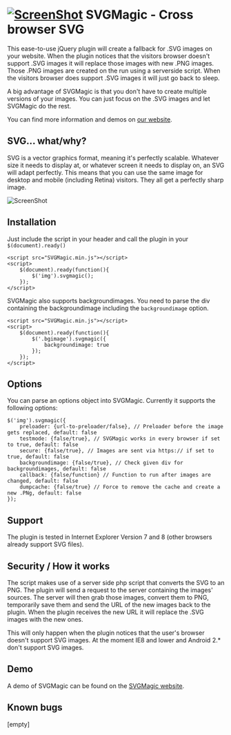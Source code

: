 [![ScreenShot](http://svgmagic.bitlabs.nl/svgmagic_tweakers.png)](http://svgmagic.bitlabs.nl)
SVGMagic - Cross browser SVG
========
This ease-to-use jQuery plugin will create a fallback for .SVG images on your website. When the plugin notices that the visitors browser doesn't support .SVG images it will replace those images with new .PNG images. Those .PNG images are created on the run using a serverside script. When the visitors browser does support .SVG images it will just go back to sleep.

A big advantage of SVGMagic is that you don't have to create multiple versions of your images. You can just focus on the .SVG images and let SVGMagic do the rest. 

You can find more information and demos on [our website](http://svgmagic.bitlabs.nl/).

SVG... what/why?
------------
SVG is a vector graphics format, meaning it's perfectly scalable. Whatever size it needs to display at, or whatever screen it needs to display on, an SVG will adapt perfectly. This means that you can use the same image for desktop and mobile (including Retina) visitors. They all get a perfectly sharp image.

![ScreenShot](http://www.chriscullmann.com/wp-content/uploads/2013/04/svg-image-comparison.png)

Installation
------------
Just include the script in your header and call the plugin in your ```$(document).ready()```
```code
<script src="SVGMagic.min.js"></script>
<script>
	$(document).ready(function(){
		$('img').svgmagic();
	});
</script>
```
SVGMagic also supports backgroundimages. You need to parse the div containing the backgroundimage including the ```backgroundimage``` option.
```code
<script src="SVGMagic.min.js"></script>
<script>
	$(document).ready(function(){
		$('.bgimage').svgmagic({
            backgroundimage: true
        });
	});
</script>
```

Options
-------
You can parse an options object into SVGMagic. Currently it supports the following options:
```code
$('img').svgmagic({
    preloader: {url-to-preloader/false}, // Preloader before the image gets replaced, default: false
    testmode: {false/true}, // SVGMagic works in every browser if set to true, default: false
    secure: {false/true}, // Images are sent via https:// if set to true, default: false
    backgroundimage: {false/true}, // Check given div for backgroundimages, default: false
    callback: {false/function} // Function to run after images are changed, default: false
    dumpcache: {false/true} // Force to remove the cache and create a new .PNg, default: false
});
```

Support
-------
The plugin is tested in Internet Explorer Version 7 and 8 (other browsers already support SVG files).

Security / How it works
--------
The script makes use of a server side php script that converts the SVG to an PNG. The plugin will send a request to the server containing the images' sources. The server will then grab those images, convert them to PNG, temporarily save them and send the URL of the new images back to the plugin. When the plugin receives the new URL it will replace the .SVG images with the new ones. 

This will only happen when the plugin notices that the user's browser doesn't support SVG images. At the moment IE8 and lower and Android 2.* don't support SVG images. 

Demo
----
A demo of SVGMagic can be found on the [SVGMagic website](http://svgmagic.bitlabs.nl/).

Known bugs
----------
[empty]